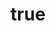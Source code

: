 ---
title: {
	'ru': 'Натюрморт в тёплых тонах',
	'en': 'Still life in warm shades',
}
# dateStart: 2020
dateEnd: 2017
images: ['натюрморт_в_тёплых_тонах.tif']
extra: {
	'ru': 'бумага, гуашь',
	'en': 'paper, gouache',
}
size: 'A5'
# display: false
# text: ''
---